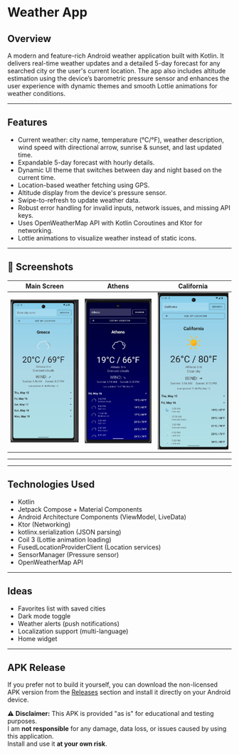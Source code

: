 # Weather App

## Overview

A modern and feature-rich Android weather application built with Kotlin. It delivers real-time weather updates and a detailed 5-day forecast for any searched city or the user's current location. The app also includes altitude estimation using the device’s barometric pressure sensor and enhances the user experience with dynamic themes and smooth Lottie animations for weather conditions.

---

## Features

- Current weather: city name, temperature (°C/°F), weather description, wind speed with directional arrow, sunrise & sunset, and last updated time.
- Expandable 5-day forecast with hourly details.
- Dynamic UI theme that switches between day and night based on the current time.
- Location-based weather fetching using GPS.
- Altitude display from the device's pressure sensor.
- Swipe-to-refresh to update weather data.
- Robust error handling for invalid inputs, network issues, and missing API keys.
- Uses OpenWeatherMap API with Kotlin Coroutines and Ktor for networking.
- Lottie animations to visualize weather instead of static icons.

---

## 📸 Screenshots

| Main Screen | Athens | California |
|-------------|--------|------------|
| ![Main](screenshots/main.JPG) | ![Athens](screenshots/athens.JPG) | ![California](screenshots/california.JPG) |

---


---

##  Technologies Used

- Kotlin
- Jetpack Compose + Material Components
- Android Architecture Components (ViewModel, LiveData)
- Ktor (Networking)
- kotlinx.serialization (JSON parsing)
- Coil 3 (Lottie animation loading)
- FusedLocationProviderClient (Location services)
- SensorManager (Pressure sensor)
- OpenWeatherMap API

---

##  Ideas

- Favorites list with saved cities  
- Dark mode toggle  
- Weather alerts (push notifications)  
- Localization support (multi-language)
- Home widget


---

##  APK Release

If you prefer not to build it yourself, you can download the non-licensed APK version from the [Releases](https://github.com/RaeXp917/Weather-app/releases/tag/test) section and install it directly on your Android device.

⚠️ **Disclaimer:** This APK is provided "as is" for educational and testing purposes.  
I am **not responsible** for any damage, data loss, or issues caused by using this application.  
Install and use it **at your own risk**.
